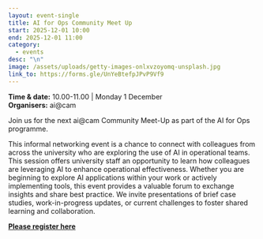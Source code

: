 ```yaml
---
layout: event-single
title: AI for Ops Community Meet Up
start: 2025-12-01 10:00
end: 2025-12-01 11:00
category:
  - events
desc: "\n"
image: /assets/uploads/getty-images-onlxvzoyomq-unsplash.jpg
link_to: https://forms.gle/UnYeBtefpJPvP9Vf9
---
```

**Time & date:** 10.00-11.00 | Monday 1 December\
**Organisers:** ai@cam

Join us for the next ai@cam Community Meet-Up as part of the AI for Ops programme.

This informal networking event is a chance to connect with colleagues from across the university who are exploring the use of AI in operational teams. This session offers university staff an opportunity to learn how colleagues are leveraging AI to enhance operational effectiveness. Whether you are beginning to explore AI applications within your work or actively implementing tools, this event provides a valuable forum to exchange insights and share best practice. We invite presentations of brief case studies, work-in-progress updates, or current challenges to foster shared learning and collaboration. 

**[P﻿lease register here](https://forms.gle/UnYeBtefpJPvP9Vf9)**